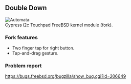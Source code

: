 ## Double Down
![Automata](http://mishurov.000webhostapp.com/github/cyapa/automata.png)
<br/>
Cypress i2c Touchpad FreeBSD kernel module (fork).
### Fork features
* Two finger tap for right button. 
* Tap-and-drag gesture.

### Problem report
https://bugs.freebsd.org/bugzilla/show_bug.cgi?id=206649
